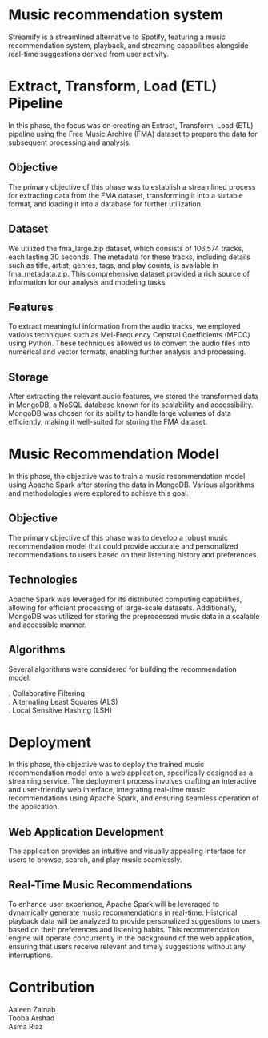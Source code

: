 # Music recommendation system
Streamify is a streamlined alternative to Spotify, featuring a music recommendation system, playback, and streaming capabilities alongside real-time suggestions derived from user activity.

# Extract, Transform, Load (ETL) Pipeline
In this phase, the focus was on creating an Extract, Transform, Load (ETL) pipeline using the Free Music Archive (FMA) dataset to prepare the data for subsequent processing and analysis.

## Objective
The primary objective of this phase was to establish a streamlined process for extracting data from the FMA dataset, transforming it into a suitable format, and loading it into a database for further utilization.

## Dataset
We utilized the fma_large.zip dataset, which consists of 106,574 tracks, each lasting 30 seconds. The metadata for these tracks, including details such as title, artist, genres, tags, and play counts, is available in fma_metadata.zip. This comprehensive dataset provided a rich source of information for our analysis and modeling tasks.

## Features
To extract meaningful information from the audio tracks, we employed various techniques such as Mel-Frequency Cepstral Coefficients (MFCC) using Python. These techniques allowed us to convert the audio files into numerical and vector formats, enabling further analysis and processing.

## Storage
After extracting the relevant audio features, we stored the transformed data in MongoDB, a NoSQL database known for its scalability and accessibility. MongoDB was chosen for its ability to handle large volumes of data efficiently, making it well-suited for storing the FMA dataset.

# Music Recommendation Model
In this phase, the objective was to train a music recommendation model using Apache Spark after storing the data in MongoDB. Various algorithms and methodologies were explored to achieve this goal.

## Objective
The primary objective of this phase was to develop a robust music recommendation model that could provide accurate and personalized recommendations to users based on their listening history and preferences.

## Technologies
Apache Spark was leveraged for its distributed computing capabilities, allowing for efficient processing of large-scale datasets. Additionally, MongoDB was utilized for storing the preprocessed music data in a scalable and accessible manner.

## Algorithms
Several algorithms were considered for building the recommendation model:

. Collaborative Filtering  
. Alternating Least Squares (ALS)  
. Local Sensitive Hashing (LSH)

# Deployment
In this phase, the objective was to deploy the trained music recommendation model onto a web application, specifically designed as a streaming service. The deployment process involves crafting an interactive and user-friendly web interface, integrating real-time music recommendations using Apache Spark, and ensuring seamless operation of the application.

## Web Application Development
The application provides an intuitive and visually appealing interface for users to browse, search, and play music seamlessly. 

## Real-Time Music Recommendations
To enhance user experience, Apache Spark will be leveraged to dynamically generate music recommendations in real-time. Historical playback data will be analyzed to provide personalized suggestions to users based on their preferences and listening habits. This recommendation engine will operate concurrently in the background of the web application, ensuring that users receive relevant and timely suggestions without any interruptions.


# Contribution

Aaleen Zainab  
Tooba Arshad  
Asma Riaz
